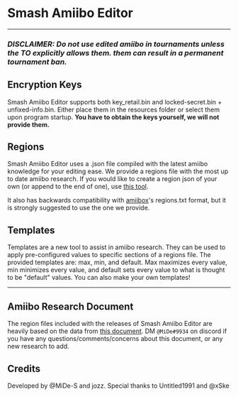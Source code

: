 # **Smash Amiibo Editor**
***
### *DISCLAIMER: Do not use edited amiibo in tournaments unless the TO explicitly allows them. them can result in a permanent tournament ban.*

## Encryption Keys

Smash Amiibo Editor supports both key_retail.bin and locked-secret.bin + unfixed-info.bin. Either place them in the resources folder or select them upon program startup.
**You have to obtain the keys yourself, we will not provide them.**

## Regions

Smash Amiibo Editor uses a .json file compiled with the latest amiibo knowledge for your editing ease. We provide a regions file with the most up to date amiibo research.
If you would like to create a region json of your own (or append to the end of one), use [this tool](https://github.com/jozz024/sae-region-maker/releases/latest).

It also has backwards compatibility with [amiibox](https://github.com/fudgepop01/amiibox)'s regions.txt format, but it is strongly suggested to use the one we provide.

## Templates

Templates are a new tool to assist in amiibo research. They can be used to apply pre-configured values to specific sections of a regions file. The provided templates are: max, min, and default. Max maximizes every value, min minimizes every value, and default sets every value to what is thought to be "default" values. You can also make your own templates!
***
## Amiibo Research Document

The region files included with the releases of Smash Amiibo Editor are heavily based on the data from [this document](https://docs.google.com/document/d/1L3c-QKr46ATTSxaicPHNFq5uW-uRytVViPRvdM93IQo/). DM `@MiDe#9934` on discord if you have any questions/comments/concerns about this document, or any new research to add.

## Credits
Developed by @MiDe-S and jozz.
Special thanks to Untitled1991 and @xSke